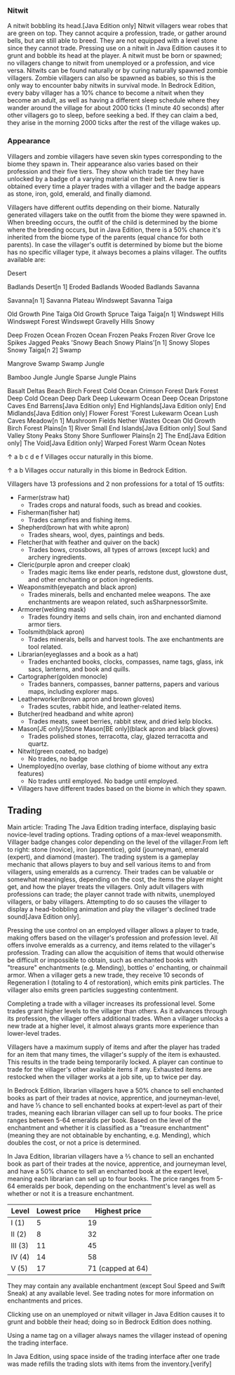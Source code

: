 ### Nitwit
A nitwit bobbling its head.‌[Java Edition  only]
Nitwit villagers wear robes that are green on top. They cannot acquire a profession, trade, or gather around bells, but are still able to breed. They are not equipped with a level stone since they cannot trade. Pressing use on a nitwit in Java Edition causes it to grunt and bobble its head at the player. A nitwit must be born or spawned; no villagers change to nitwit from unemployed or a profession, and vice versa. Nitwits can be found naturally or by curing naturally spawned zombie villagers. Zombie villagers can also be spawned as babies, so this is the only way to encounter baby nitwits in survival mode. In Bedrock Edition, every baby villager has a 10% chance to become a nitwit when they become an adult, as well as having a different sleep schedule where they wander around the village for about 2000 ticks (1 minute 40 seconds) after other villagers go to sleep, before seeking a bed. If they can claim a bed, they arise in the morning 2000 ticks after the rest of the village wakes up.

### Appearance
Villagers and zombie villagers have seven skin types corresponding to the biome they spawn in. Their appearance also varies based on their profession and their five tiers. They show which trade tier they have unlocked by a badge of a varying material on their belt. A new tier is obtained every time a player trades with a villager and the badge appears as stone, iron, gold, emerald, and finally diamond.

Villagers have different outfits depending on their biome. Naturally generated villagers take on the outfit from the biome they were spawned in. When breeding occurs, the outfit of the child is determined by the biome where the breeding occurs, but in Java Edition, there is a 50% chance it's inherited from the biome type of the parents (equal chance for both parents). In case the villager's outfit is determined by biome but the biome has no specific villager type, it always becomes a plains villager. The outfits available are:

 Desert

Badlands
Desert[n 1]
Eroded Badlands
Wooded Badlands
 Savanna

Savanna[n 1]
Savanna Plateau
Windswept Savanna
 Taiga

Old Growth Pine Taiga
Old Growth Spruce Taiga
Taiga[n 1]
Windswept Hills
Windswept Forest
Windswept Gravelly Hills
 Snowy

Deep Frozen Ocean
Frozen Ocean
Frozen Peaks
Frozen River
Grove
Ice Spikes
Jagged Peaks
'Snowy Beach
Snowy Plains'[n 1]
Snowy Slopes
Snowy Taiga[n 2]
 Swamp

Mangrove Swamp
Swamp
 Jungle

Bamboo Jungle
Jungle
Sparse Jungle
 Plains

Basalt Deltas
Beach
Birch Forest
Cold Ocean
Crimson Forest
Dark Forest
Deep Cold Ocean
Deep Dark
Deep Lukewarm Ocean
Deep Ocean
Dripstone Caves
End Barrens‌[Java Edition  only]
End Highlands‌[Java Edition  only]
End Midlands‌[Java Edition  only]
Flower Forest
'Forest
Lukewarm Ocean
Lush Caves
Meadow[n 1]
Mushroom Fields
Nether Wastes
Ocean
Old Growth Birch Forest
Plains[n 1]
River
Small End Islands‌[Java Edition  only]
Soul Sand Valley
Stony Peaks
Stony Shore
Sunflower Plains[n 2]
The End‌[Java Edition  only]
The Void‌[Java Edition  only]
Warped Forest
Warm Ocean
Notes

↑ a b c d e f Villages occur naturally in this biome.

↑ a b Villages occur naturally in this biome in Bedrock Edition.


Villagers have 13 professions and 2 non professions for a total of 15 outfits:

- Farmer(straw hat)
	- Trades crops and natural foods, such as bread and cookies.
- Fisherman(fisher hat)
	- Trades campfires and fishing items.
- Shepherd(brown hat with white apron)
	- Trades shears, wool, dyes, paintings and beds.
- Fletcher(hat with feather and quiver on the back)
	- Trades bows, crossbows, all types of arrows (except luck) and archery ingredients.
- Cleric(purple apron and creeper cloak)
	- Trades magic items like ender pearls, redstone dust, glowstone dust, and other enchanting or potion ingredients.
- Weaponsmith(eyepatch and black apron)
	- Trades minerals, bells and enchanted melee weapons. The axe enchantments are weapon related, such asSharpnessorSmite.
- Armorer(welding mask)
	- Trades foundry items and sells chain, iron and enchanted diamond armor tiers.
- Toolsmith(black apron)
	- Trades minerals, bells and harvest tools. The axe enchantments are tool related.
- Librarian(eyeglasses and a book as a hat)
	- Trades enchanted books, clocks, compasses, name tags, glass, ink sacs, lanterns, and book and quills.
- Cartographer(golden monocle)
	- Trades banners, compasses, banner patterns, papers and various maps, including explorer maps.
- Leatherworker(brown apron and brown gloves)
	- Trades scutes, rabbit hide, and leather-related items.
- Butcher(red headband and white apron)
	- Trades meats, sweet berries, rabbit stew, and dried kelp blocks.
- Mason‌[JE  only]/Stone Mason‌[BE  only](black apron and black gloves)
	- Trades polished stones, terracotta, clay, glazed terracotta and quartz.
- Nitwit(green coated, no badge)
	- No trades, no badge
- Unemployed(no overlay, base clothing of biome without any extra features)
	- No trades until employed. No badge until employed.
- Villagers have different trades based on the biome in which they spawn.

## Trading
Main article: Trading
The Java Edition trading interface, displaying basic novice-level trading options.
Trading options of a max-level weaponsmith.
Villager badge changes color depending on the level of the villager.From left to right: stone (novice), iron (apprentice), gold (journeyman), emerald (expert), and diamond (master).
The trading system is a gameplay mechanic that allows players to buy and sell various items to and from villagers, using emeralds as a currency. Their trades can be valuable or somewhat meaningless, depending on the cost, the items the player might get, and how the player treats the villagers. Only adult villagers with professions can trade; the player cannot trade with nitwits, unemployed villagers, or baby villagers. Attempting to do so causes the villager to display a head-bobbling animation and play the villager's declined trade sound‌[Java Edition  only].

Pressing the use control on an employed villager allows a player to trade, making offers based on the villager's profession and profession level. All offers involve emeralds as a currency, and items related to the villager's profession. Trading can allow the acquisition of items that would otherwise be difficult or impossible to obtain, such as enchanted books with "treasure" enchantments (e.g. Mending), bottles o' enchanting, or chainmail armor. When a villager gets a new trade, they receive 10 seconds of Regeneration I (totaling to 4 of restoration), which emits pink particles. The villager also emits green particles suggesting contentment.

Completing a trade with a villager increases its professional level. Some trades grant higher levels to the villager than others. As it advances through its profession, the villager offers additional trades. When a villager unlocks a new trade at a higher level, it almost always grants more experience than lower-level trades.

Villagers have a maximum supply of items and after the player has traded for an item that many times, the villager's supply of the item is exhausted. This results in the trade being temporarily locked. A player can continue to trade for the villager's other available items if any. Exhausted items are restocked when the villager works at a job site, up to twice per day.

In Bedrock Edition, librarian villagers have a 50% chance to sell enchanted books as part of their trades at novice, apprentice, and journeyman-level, and have 1⁄3 chance to sell enchanted books at expert-level as part of their trades, meaning each librarian villager can sell up to four books. The price ranges between 5-64 emeralds per book. Based on the level of the enchantment and whether it is classified as a "treasure enchantment" (meaning they are not obtainable by enchanting, e.g. Mending), which doubles the cost, or not a price is determined.

In Java Edition, librarian villagers have a 2⁄3 chance to sell an enchanted book as part of their trades at the novice, apprentice, and journeyman level, and have a 50% chance to sell an enchanted book at the expert level, meaning each librarian can sell up to four books. The price ranges from 5-64 emeralds per book, depending on the enchantment's level as well as whether or not it is a treasure enchantment.

| Level   | Lowest price | Highest price     |
|---------|--------------|-------------------|
| I (1)   | 5            | 19                |
| II (2)  | 8            | 32                |
| III (3) | 11           | 45                |
| IV (4)  | 14           | 58                |
| V (5)   | 17           | 71 (capped at 64) |

They may contain any available enchantment (except Soul Speed and Swift Sneak) at any available level. See trading notes for more information on enchantments and prices.

Clicking use on an unemployed or nitwit villager in Java Edition causes it to grunt and bobble their head; doing so in Bedrock Edition does nothing.

Using a name tag on a villager always names the villager instead of opening the trading interface.

In Java Edition, using space inside of the trading interface after one trade was made refills the trading slots with items from the inventory.[verify]

